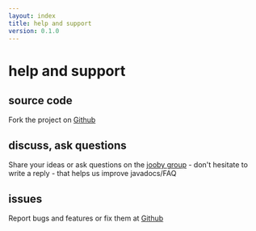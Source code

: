 ```yaml
---
layout: index
title: help and support
version: 0.1.0
---
```


help and support
=====

source code
-----
Fork the project on [Github](https://github.com/jooby-project/jooby)

discuss, ask questions
-----
Share your ideas or ask questions on the [jooby group](https://github.com/jooby-project/jooby/issues) - don't hesitate to write a reply - that helps us improve javadocs/FAQ

issues
-----
Report bugs and features or fix them at [Github](https://github.com/jooby-project/jooby/issues)
